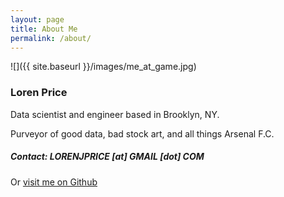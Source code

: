 ```yaml
---
layout: page
title: About Me
permalink: /about/
---
```


![]({{ site.baseurl }}/images/me_at_game.jpg)
### Loren Price 
Data scientist and engineer based in Brooklyn, NY.  
 
Purveyor of good data, bad stock art, and all things Arsenal F.C.

##### Contact: LORENJPRICE [at] GMAIL [dot] COM 

Or [visit me on Github](https://github.com/lorenprice)




